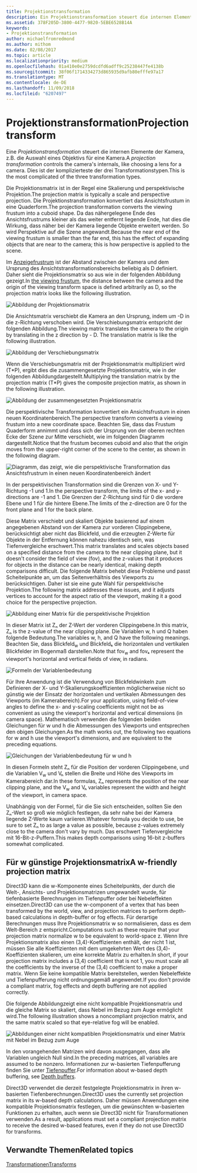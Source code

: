 ```yaml
---
title: Projektionstransformation
description: Ein Projektionstransformation steuert die internen Elemente der Kamera, z.B. die Auswahl einer Linse für eine Kamera. Dies ist der komplizierteste der drei Transformationstypen.
ms.assetid: 378F205D-3800-4477-9820-5EBE6528B14A
keywords:
- Projektionstransformation
author: michaelfromredmond
ms.author: mithom
ms.date: 02/08/2017
ms.topic: article
ms.localizationpriority: medium
ms.openlocfilehash: 01a410e0e2759dcdfd6adff9c25238447fe4138b
ms.sourcegitcommit: 38f06f1714334273d865935d9afb80efffe97a17
ms.translationtype: MT
ms.contentlocale: de-DE
ms.lasthandoff: 11/09/2018
ms.locfileid: "6207497"
---
```

# <a name="projection-transform"></a><span data-ttu-id="f569b-105">Projektionstransformation</span><span class="sxs-lookup"><span data-stu-id="f569b-105">Projection transform</span></span>


<span data-ttu-id="f569b-106">Eine *Projektionstransformation* steuert die internen Elemente der Kamera, z.B. die Auswahl eines Objektivs für eine Kamera.</span><span class="sxs-lookup"><span data-stu-id="f569b-106">A *projection transformation* controls the camera's internals, like choosing a lens for a camera.</span></span> <span data-ttu-id="f569b-107">Dies ist der komplizierteste der drei Transformationstypen.</span><span class="sxs-lookup"><span data-stu-id="f569b-107">This is the most complicated of the three transformation types.</span></span>

<span data-ttu-id="f569b-108">Die Projektionsmatrix ist in der Regel eine Skalierung und perspektivische Projektion.</span><span class="sxs-lookup"><span data-stu-id="f569b-108">The projection matrix is typically a scale and perspective projection.</span></span> <span data-ttu-id="f569b-109">Die Projektionstransformation konvertiert das Ansichtsfrustum in eine Quaderform.</span><span class="sxs-lookup"><span data-stu-id="f569b-109">The projection transformation converts the viewing frustum into a cuboid shape.</span></span> <span data-ttu-id="f569b-110">Da das nähergelegene Ende des Ansichtsfrustrums kleiner als das weiter entfernt liegende Ende, hat dies die Wirkung, dass näher bei der Kamera liegende Objekte erweitert werden. So wird Perspektive auf die Szene angewandt.</span><span class="sxs-lookup"><span data-stu-id="f569b-110">Because the near end of the viewing frustum is smaller than the far end, this has the effect of expanding objects that are near to the camera; this is how perspective is applied to the scene.</span></span>

<span data-ttu-id="f569b-111">Im [Anzeigefrustrum](viewports-and-clipping.md) ist der Abstand zwischen der Kamera und dem Ursprung des Ansichtstransformationsbereichs beliebig als D definiert. Daher sieht die Projektionsmatrix so aus wie in der folgenden Abbildung gezeigt.</span><span class="sxs-lookup"><span data-stu-id="f569b-111">In [the viewing frustum](viewports-and-clipping.md), the distance between the camera and the origin of the viewing transform space is defined arbitrarily as D, so the projection matrix looks like the following illustration.</span></span>

![Abbildung der Projektionsmatrix](images/projmat1.png)

<span data-ttu-id="f569b-113">Die Ansichtsmatrix verschiebt die Kamera an den Ursprung, indem um -D in die z-Richtung verschoben wird. Die Verschiebungsmatrix entspricht der folgenden Abbildung.</span><span class="sxs-lookup"><span data-stu-id="f569b-113">The viewing matrix translates the camera to the origin by translating in the z direction by - D. The translation matrix is like the following illustration.</span></span>

![Abbildung der Verschiebungsmatrix](images/projmat2.png)

<span data-ttu-id="f569b-115">Wenn die Verschiebungsmatrix mit der Projektionsmatrix multipliziert wird (T\*P), ergibt dies die zusammengesetzte Projektionsmatrix, wie in der folgenden Abbildungdargestellt.</span><span class="sxs-lookup"><span data-stu-id="f569b-115">Multiplying the translation matrix by the projection matrix (T\*P) gives the composite projection matrix, as shown in the following illustration.</span></span>

![Abbildung der zusammengesetzten Projektionsmatrix](images/projmat3.png)

<span data-ttu-id="f569b-117">Die perspektivische Transformation konvertiert ein Ansichtsfrustum in einen neuen Koordinatenbereich.</span><span class="sxs-lookup"><span data-stu-id="f569b-117">The perspective transform converts a viewing frustum into a new coordinate space.</span></span> <span data-ttu-id="f569b-118">Beachten Sie, dass das Frustum Quaderform annimmt und dass sich der Ursprung von der oberen rechten Ecke der Szene zur Mitte verschiebt, wie im folgenden Diagramm dargestellt.</span><span class="sxs-lookup"><span data-stu-id="f569b-118">Notice that the frustum becomes cuboid and also that the origin moves from the upper-right corner of the scene to the center, as shown in the following diagram.</span></span>

![Diagramm, das zeigt, wie die perspektivische Transformation das Ansichtsfrustrum in einen neuen Koordinatenbereich ändert](images/cuboid.png)

<span data-ttu-id="f569b-120">In der perspektivischen Transformation sind die Grenzen von X- und Y-Richtung -1 und 1.</span><span class="sxs-lookup"><span data-stu-id="f569b-120">In the perspective transform, the limits of the x- and y-directions are -1 and 1.</span></span> <span data-ttu-id="f569b-121">Die Grenzen der Z-Richtung sind für 0 die vordere Ebene und 1 für die hintere Ebene.</span><span class="sxs-lookup"><span data-stu-id="f569b-121">The limits of the z-direction are 0 for the front plane and 1 for the back plane.</span></span>

<span data-ttu-id="f569b-122">Diese Matrix verschiebt und skaliert Objekte basierend auf einem angegebenen Abstand von der Kamera zur vorderen Clippingebene, berücksichtigt aber nicht das Blickfeld, und die erzeugten Z-Werte für Objekte in der Entfernung können nahezu identisch sein, was Tiefenvergleiche erschwert.</span><span class="sxs-lookup"><span data-stu-id="f569b-122">This matrix translates and scales objects based on a specified distance from the camera to the near clipping plane, but it doesn't consider the field of view (fov), and the z-values that it produces for objects in the distance can be nearly identical, making depth comparisons difficult.</span></span> <span data-ttu-id="f569b-123">Die folgende Matrix behebt diese Probleme und passt Scheitelpunkte an, um das Seitenverhältnis des Viewports zu berücksichtigen. Daher ist sie eine gute Wahl für perspektivische Projektion.</span><span class="sxs-lookup"><span data-stu-id="f569b-123">The following matrix addresses these issues, and it adjusts vertices to account for the aspect ratio of the viewport, making it a good choice for the perspective projection.</span></span>

![Abbildung einer Matrix für die perspektivische Projektion](images/prjmatx1.png)

<span data-ttu-id="f569b-125">In dieser Matrix ist Zₙ der Z-Wert der vorderen Clippingebene.</span><span class="sxs-lookup"><span data-stu-id="f569b-125">In this matrix, Zₙ is the z-value of the near clipping plane.</span></span> <span data-ttu-id="f569b-126">Die Variablen w, h und Q haben folgende Bedeutung.</span><span class="sxs-lookup"><span data-stu-id="f569b-126">The variables w, h, and Q have the following meanings.</span></span> <span data-ttu-id="f569b-127">Beachten Sie, dass Blickfeld<sub>w</sub> und Blickfeldₖ die horizontalen und vertikalen Blickfelder im Bogenmaß darstellen.</span><span class="sxs-lookup"><span data-stu-id="f569b-127">Note that fov<sub>w</sub> and fovₖ represent the viewport's horizontal and vertical fields of view, in radians.</span></span>

![Formeln der Variablenbedeutung](images/prjmatx2.png)

<span data-ttu-id="f569b-129">Für Ihre Anwendung ist die Verwendung von Blickfeldwinkeln zum Definieren der X- und Y-Skalierungskoeffizienten möglicherweise nicht so günstig wie der Einsatz der horizontalen und vertikalen Abmessungen des Viewports (im Kamerabereich).</span><span class="sxs-lookup"><span data-stu-id="f569b-129">For your application, using field-of-view angles to define the x- and y-scaling coefficients might not be as convenient as using the viewport's horizontal and vertical dimensions (in camera space).</span></span> <span data-ttu-id="f569b-130">Mathematisch verwenden die folgenden beiden Gleichungen für w und h die Abmessungen des Viewports und entsprechen den obigen Gleichungen.</span><span class="sxs-lookup"><span data-stu-id="f569b-130">As the math works out, the following two equations for w and h use the viewport's dimensions, and are equivalent to the preceding equations.</span></span>

![Gleichungen der Variablenbedeutung für w und h](images/prjmatx3.png)

<span data-ttu-id="f569b-132">In diesen Formeln steht Zₙ für die Position der vorderen Clippingebene, und die Variablen V<sub>w</sub> und Vₕ stellen die Breite und Höhe des Viewports im Kamerabereich dar.</span><span class="sxs-lookup"><span data-stu-id="f569b-132">In these formulas, Zₙ represents the position of the near clipping plane, and the V<sub>w</sub> and Vₕ variables represent the width and height of the viewport, in camera space.</span></span>

<span data-ttu-id="f569b-133">Unabhängig von der Formel, für die Sie sich entscheiden, sollten Sie den Zₙ-Wert so groß wie möglich festlegen, da sehr nahe bei der Kamera liegende Z-Werte kaum variieren.</span><span class="sxs-lookup"><span data-stu-id="f569b-133">Whatever formula you decide to use, be sure to set Zₙ to as large a value as possible, because z-values extremely close to the camera don't vary by much.</span></span> <span data-ttu-id="f569b-134">Das erschwert Tiefenvergleiche mit 16-Bit-z-Puffern.</span><span class="sxs-lookup"><span data-stu-id="f569b-134">This makes depth comparisons using 16-bit z-buffers somewhat complicated.</span></span>

## <a name="span-idawfriendlyprojectionmatrixspanspan-idawfriendlyprojectionmatrixspanspan-idawfriendlyprojectionmatrixspana-w-friendly-projection-matrix"></a><span data-ttu-id="f569b-135"><span id="A_W_Friendly_Projection_Matrix"></span><span id="a_w_friendly_projection_matrix"></span><span id="A_W_FRIENDLY_PROJECTION_MATRIX"></span>Für w günstige Projektionsmatrix</span><span class="sxs-lookup"><span data-stu-id="f569b-135"><span id="A_W_Friendly_Projection_Matrix"></span><span id="a_w_friendly_projection_matrix"></span><span id="A_W_FRIENDLY_PROJECTION_MATRIX"></span>A w-friendly projection matrix</span></span>


<span data-ttu-id="f569b-136">Direct3D kann die w-Komponente eines Scheitelpunkts, der durch die Welt-, Ansichts- und Projektionsmatrizen umgewandelt wurde, für tiefenbasierte Berechnungen im Tiefenpuffer oder bei Nebeleffekten einsetzen.</span><span class="sxs-lookup"><span data-stu-id="f569b-136">Direct3D can use the w-component of a vertex that has been transformed by the world, view, and projection matrices to perform depth-based calculations in depth-buffer or fog effects.</span></span> <span data-ttu-id="f569b-137">Für derartige Berechnungen muss Ihre Projektionsmatrix w so normalisieren, dass es dem Welt-Bereich z entspricht.</span><span class="sxs-lookup"><span data-stu-id="f569b-137">Computations such as these require that your projection matrix normalize w to be equivalent to world-space z.</span></span> <span data-ttu-id="f569b-138">Wenn Ihre Projektionsmatrix also einen (3,4)-Koeffizienten enthält, der nicht 1 ist, müssen Sie alle Koeffizienten mit dem umgekehrten Wert des (3,4)-Koeffizienten skalieren, um eine korrekte Matrix zu erhalten.</span><span class="sxs-lookup"><span data-stu-id="f569b-138">In short, if your projection matrix includes a (3,4) coefficient that is not 1, you must scale all the coefficients by the inverse of the (3,4) coefficient to make a proper matrix.</span></span> <span data-ttu-id="f569b-139">Wenn Sie keine kompatible Matrix bereitstellen, werden Nebeleffekte und Tiefenpufferung nicht ordnungsgemäß angewendet.</span><span class="sxs-lookup"><span data-stu-id="f569b-139">If you don't provide a compliant matrix, fog effects and depth buffering are not applied correctly.</span></span>

<span data-ttu-id="f569b-140">Die folgende Abbildungzeigt eine nicht kompatible Projektionsmatrix und die gleiche Matrix so skaliert, dass Nebel im Bezug zum Auge ermöglicht wird.</span><span class="sxs-lookup"><span data-stu-id="f569b-140">The following illustration shows a noncompliant projection matrix, and the same matrix scaled so that eye-relative fog will be enabled.</span></span>

![Abbildungen einer nicht kompatiblen Projektionsmatrix und einer Matrix mit Nebel im Bezug zum Auge](images/eyerlmx.png)

<span data-ttu-id="f569b-142">In den vorangehenden Matrizen wird davon ausgegangen, dass alle Variablen ungleich Null sind.</span><span class="sxs-lookup"><span data-stu-id="f569b-142">In the preceding matrices, all variables are assumed to be nonzero.</span></span> <span data-ttu-id="f569b-143">Informationen zur w-basierten Tiefenpufferung finden Sie unter [Tiefenpuffer](depth-buffers.md).</span><span class="sxs-lookup"><span data-stu-id="f569b-143">For information about w-based depth buffering, see [Depth buffers](depth-buffers.md).</span></span>

<span data-ttu-id="f569b-144">Direct3D verwendet die derzeit festgelegte Projektionsmatrix in ihren w-basierten Tiefenberechnungen.</span><span class="sxs-lookup"><span data-stu-id="f569b-144">Direct3D uses the currently set projection matrix in its w-based depth calculations.</span></span> <span data-ttu-id="f569b-145">Daher müssen Anwendungen eine kompatible Projektionsmatrix festlegen, um die gewünschten w-basierten Funktionen zu erhalten, auch wenn sie Direct3D nicht für Transformationen verwenden.</span><span class="sxs-lookup"><span data-stu-id="f569b-145">As a result, applications must set a compliant projection matrix to receive the desired w-based features, even if they do not use Direct3D for transforms.</span></span>

## <a name="span-idrelated-topicsspanrelated-topics"></a><span data-ttu-id="f569b-146"><span id="related-topics"></span>Verwandte Themen</span><span class="sxs-lookup"><span data-stu-id="f569b-146"><span id="related-topics"></span>Related topics</span></span>


[<span data-ttu-id="f569b-147">Transformationen</span><span class="sxs-lookup"><span data-stu-id="f569b-147">Transforms</span></span>](transforms.md)

 

 




